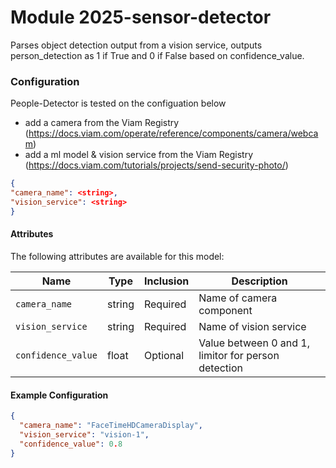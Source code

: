 # Module 2025-sensor-detector 

Parses object detection output from a vision service, outputs person_detection as 1 if True and 0 if False based on confidence_value.

### Configuration

People-Detector is tested on the configuation below
- add a camera from the Viam Registry (https://docs.viam.com/operate/reference/components/camera/webcam)
- add a ml model & vision service from the Viam Registry (https://docs.viam.com/tutorials/projects/send-security-photo/)

```json
{
"camera_name": <string>,
"vision_service": <string>
}
```

#### Attributes

The following attributes are available for this model:

| Name          | Type   | Inclusion | Description                |
|---------------|--------|-----------|----------------------------|
| `camera_name` | string  | Required  | Name of camera component |
| `vision_service` | string | Required  | Name of vision service |
| `confidence_value` | float | Optional  | Value between 0 and 1, limitor for person detection |

#### Example Configuration

```json
{
  "camera_name": "FaceTimeHDCameraDisplay",
  "vision_service": "vision-1",
  "confidence_value": 0.8
}
```
